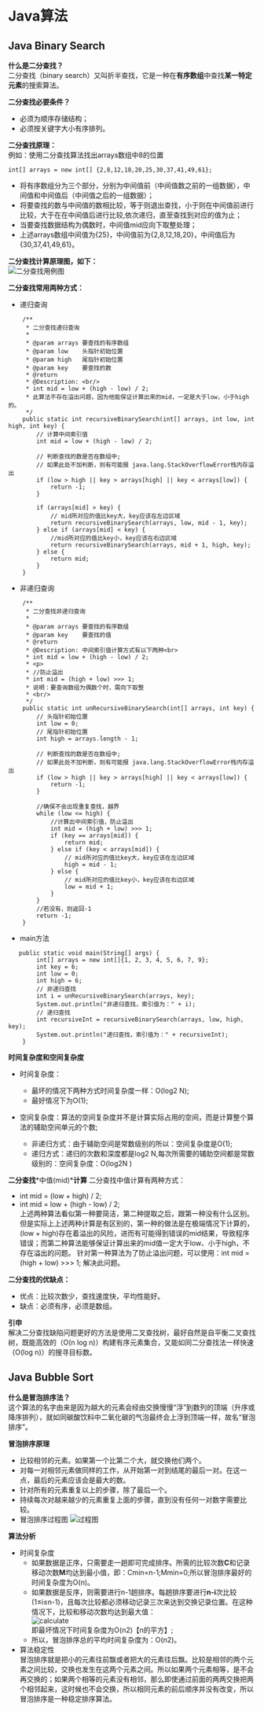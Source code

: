 # Java算法  

## Java Binary Search
 **什么是二分查找？**  
 二分查找（binary search）又叫折半查找，它是一种在**有序数组**中查找**某一特定元素**的搜索算法。  
 
 **二分查找必要条件？**  
 - 必须为顺序存储结构；
 - 必须按关键字大小有序排列。  
 
 **二分查找原理：**  
 例如：使用二分查找算法找出arrays数组中8的位置
 ```text
 int[] arrays = new int[] {2,8,12,18,20,25,30,37,41,49,61};
```
- 将有序数组分为三个部分，分别为中间值前（中间值数之前的一组数据），中间值和中间值后（中间值之后的一组数据）；
- 将要查找的数与中间值的数相比较，等于则退出查找，小于则在中间值前进行比较，大于在在中间值后进行比较,依次递归，直至查找到对应的值为止；
- 当要查找数据结构为偶数时，中间值mid应向下取整处理；
- 上述arrays数组中间值为{25}，中间值前为{2,8,12,18,20}，中间值后为{30,37,41,49,61}。  

**二分查找计算原理图，如下：**    
![二分查找用例图](../../../../../../../images/binarySearch.png)  

**二分查找常用两种方式：**
- 递归查询  
```text
    /**
     * 二分查找递归查询
     *
     * @param arrays 要查找的有序数组
     * @param low    头指针初始位置
     * @param high   尾指针初始位置
     * @param key    要查找的数
     * @return
     * @Description: <br/>
     * int mid = low + (high - low) / 2;
     * 此算法不存在溢出问题，因为他能保证计算出来的mid，一定是大于low，小于high的。
     */
    public static int recursiveBinarySearch(int[] arrays, int low, int high, int key) {
        // 计算中间索引值
        int mid = low + (high - low) / 2;

        // 判断查找的数是否在数组中;
        // 如果此处不加判断，则有可能报 java.lang.StackOverflowError栈内存溢出
        if (low > high || key > arrays[high] || key < arrays[low]) {
            return -1;
        }

        if (arrays[mid] > key) {
            // mid所对应的值比key大，key应该在左边区域
            return recursiveBinarySearch(arrays, low, mid - 1, key);
        } else if (arrays[mid] < key) {
            //mid所对应的值比key小，key应该在右边区域
            return recursiveBinarySearch(arrays, mid + 1, high, key);
        } else {
            return mid;
        }
    }
```
- 非递归查询
```text
    /**
     * 二分查找非递归查询
     *
     * @param arrays 要查找的有序数组
     * @param key    要查找的值
     * @return
     * @Description: 中间索引值计算方式有以下两种<br>
     * int mid = low + (high - low) / 2;
     * <p>
     * //防止溢出
     * int mid = (high + low) >>> 1;
     * 说明：要查询数组为偶数个时，需向下取整
     * <br/>
     */
    public static int unRecursiveBinarySearch(int[] arrays, int key) {
        // 头指针初始位置
        int low = 0;
        // 尾指针初始位置
        int high = arrays.length - 1;

        // 判断查找的数是否在数组中;
        // 如果此处不加判断，则有可能报 java.lang.StackOverflowError栈内存溢出
        if (low > high || key > arrays[high] || key < arrays[low]) {
            return -1;
        }

        //确保不会出现重复查找，越界
        while (low <= high) {
            //计算出中间索引值，防止溢出
            int mid = (high + low) >>> 1;
            if (key == arrays[mid]) {
                return mid;
            } else if (key < arrays[mid]) {
                // mid所对应的值比key大，key应该在左边区域
                high = mid - 1;
            } else {
                // mid所对应的值比key小，key应该在右边区域
                low = mid + 1;
            }
        }
        //若没有，则返回-1
        return -1;
    }
```  
- main方法
```text
   public static void main(String[] args) {
        int[] arrays = new int[]{1, 2, 3, 4, 5, 6, 7, 9};
        int key = 6;
        int low = 0;
        int high = 6;
        // 非递归查找
        int i = unRecursiveBinarySearch(arrays, key);
        System.out.println("非递归查找，索引值为：" + i);
        // 递归查找
        int recursiveInt = recursiveBinarySearch(arrays, low, high, key);
        System.out.println("递归查找，索引值为：" + recursiveInt);
    }
```
**时间复杂度和空间复杂度**
- 时间复杂度：
    - 最坏的情况下两种方式时间复杂度一样：O(log2 N);
    - 最好情况下为O(1);

- 空间复杂度：算法的空间复杂度并不是计算实际占用的空间，而是计算整个算法的辅助空间单元的个数;
    - 非递归方式：由于辅助空间是常数级别的所以：空间复杂度是O(1);
    - 递归方式：递归的次数和深度都是log2 N,每次所需要的辅助空间都是常数级别的：空间复杂度：O(log2N )

**二分查找***中值(mid)***计算**
二分查找中值计算有两种方式：
- int mid = (low + high) / 2;  
- int mid = low + (high - low) / 2;  
上述两种算法看似第一种要简洁，第二种提取之后，跟第一种没有什么区别。但是实际上上述两种计算是有区别的，第一种的做法是在极端情况下计算的，(low + high)存在着溢出的风险，进而有可能得到错误的mid结果，导致程序错误；而第二种算法能够保证计算出来的mid值一定大于low、小于high，不存在溢出的问题。
针对第一种算法为了防止溢出问题，可以使用：int mid = (high + low) >>> 1; 解决此问题。

**二分查找的优缺点：** 
- 优点：比较次数少，查找速度快，平均性能好。
- 缺点：必须有序，必须是数组。

**引申**  
解决二分查找缺陷问题更好的方法是使用二叉查找树，最好自然是自平衡二叉查找树，既能高效的（O(n log n)）构建有序元素集合，又能如同二分查找法一样快速（O(log n)）的搜寻目标数。  

## Java Bubble Sort  
**什么是冒泡排序法？**  
这个算法的名字由来是因为越大的元素会经由交换慢慢“浮”到数列的顶端（升序或降序排列），就如同碳酸饮料中二氧化碳的气泡最终会上浮到顶端一样，故名“冒泡排序”。  

**冒泡排序原理**  
- 比较相邻的元素。如果第一个比第二个大，就交换他们两个。
- 对每一对相邻元素做同样的工作，从开始第一对到结尾的最后一对。在这一点，最后的元素应该会是最大的数。
- 针对所有的元素重复以上的步骤，除了最后一个。
- 持续每次对越来越少的元素重复上面的步骤，直到没有任何一对数字需要比较。    
- 冒泡排序过程图 
![过程图](../../../../../../../images/bubble.gif)    

**算法分析**
- 时间复杂度  
    - 如果数据是正序，只需要走一趟即可完成排序。所需的比较次数**C**和记录移动次数**M**均达到最小值，即：Cmin=n-1;Mmin=0;所以冒泡排序最好的时间复杂度为O(n)。
    - 如果数据是反序，则需要进行n-1趟排序。每趟排序要进行**n-i**次比较(1≤i≤n-1)，且每次比较都必须移动记录三次来达到交换记录位置。在这种情况下，比较和移动次数均达到最大值：  
    ![calculate](../../../../../../../images/calculate.jpg)  
    即最坏情况下时间复杂度为O(n2)【n的平方】;  
    - 所以，冒泡排序总的平均时间复杂度为：O(n2)。  
- 算法稳定性    
冒泡排序就是把小的元素往前飘或者把大的元素往后飘。比较是相邻的两个元素之间比较，交换也发生在这两个元素之间。所以如果两个元素相等，是不会再交换的；如果两个相等的元素没有相邻，那么即使通过前面的两两交换把两个相邻起来，这时候也不会交换，所以相同元素的前后顺序并没有改变，所以冒泡排序是一种稳定排序算法。
